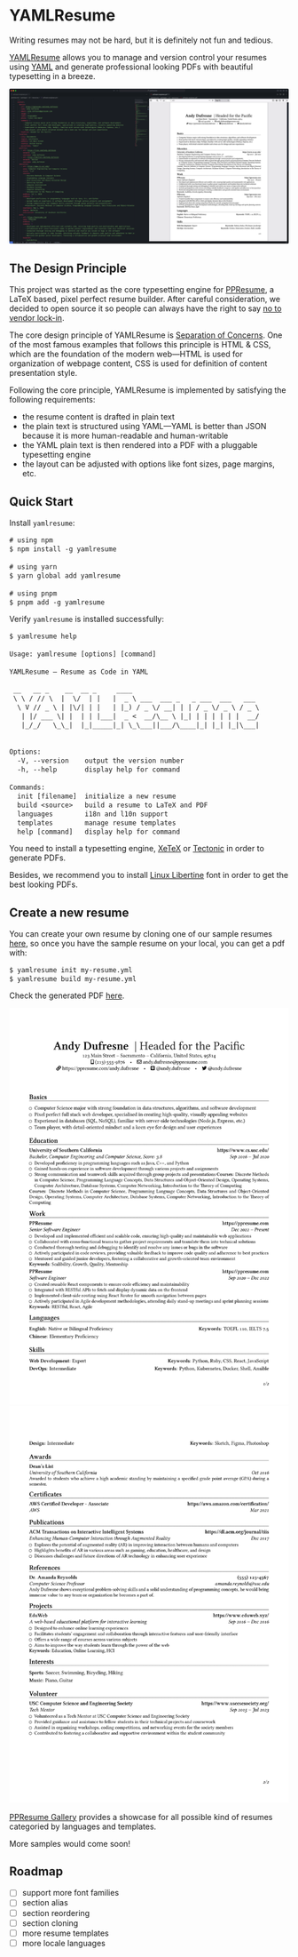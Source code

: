 # YAMLResume

Writing resumes may not be hard, but it is definitely not fun and tedious.

[YAMLResume](https://yamlresume.dev) allows you to manage and version control
your resumes using [YAML](https://yaml.org/) and generate professional looking
PDFs with beautiful typesetting in a breeze.

![YAMLResume YAML and PDF](./docs/static/images/yamlresume-yaml-and-pdf.webp)

## The Design Principle

This project was started as the core typesetting engine for
[PPResume](https://ppresume.com/?ref=yamlresume), a LaTeX based, pixel perfect
resume builder.  After careful consideration, we decided to open source it so
people can always have the right to say [no to vendor
lock-in](https://blog.ppresume.com/posts/no-vendor-lock-in).

The core design principle of YAMLResume is [Separation of
Concerns](https://en.wikipedia.org/wiki/Separation_of_concerns). One of the most
famous examples that follows this principle is HTML & CSS, which are the
foundation of the modern web—HTML is used for organization of webpage content,
CSS is used for definition of content presentation style.

Following the core principle, YAMLResume is implemented by satisfying the
following requirements:

- the resume content is drafted in plain text
- the plain text is structured using YAML—YAML is better than JSON because it is
  more human-readable and human-writable
- the YAML plain text is then rendered into a PDF with a pluggable typesetting
  engine
- the layout can be adjusted with options like font sizes, page margins, etc.

## Quick Start

Install `yamlresume`:

```
# using npm
$ npm install -g yamlresume

# using yarn
$ yarn global add yamlresume

# using pnpm
$ pnpm add -g yamlresume
```

Verify `yamlresume` is installed successfully:

```
$ yamlresume help

Usage: yamlresume [options] [command]

YAMLResume — Resume as Code in YAML

 __   __ _    __  __ _     ____
 \ \ / // \  |  \/  | |   |  _ \ ___  ___ _   _ ___  ___   ___
  \ V // _ \ | |\/| | |   | |_) / _ \/ __| | | / _ \/ _ \ / _ \
   | |/ ___ \| |  | | |___|  _ <  __/\__ \ |_| | | | | | |  __/
   |_/_/   \_\_|  |_|_____|_| \_\___||___/\____|_| |_| |_|\___|


Options:
  -V, --version    output the version number
  -h, --help       display help for command

Commands:
  init [filename]  initialize a new resume
  build <source>   build a resume to LaTeX and PDF
  languages        i18n and l10n support
  templates        manage resume templates
  help [command]   display help for command
```

You need to install a typesetting engine,
[XeTeX](http://yamlresume.dev/docs/getting-started#xetex) or
[Tectonic](http://yamlresume.dev/docs/getting-started#xetex) in order to
generate PDFs.

Besides, we recommend you to install [Linux
Libertine](http://yamlresume.dev/docs/getting-started#linux-libertine) font in
order to get the best looking PDFs.

## Create a new resume

You can create your own resume by cloning one of our sample resumes
[here](./packages/cli/resources/software-engineer.yml), so once you have the
sample resume on your local, you can get a pdf with:

```
$ yamlresume init my-resume.yml
$ yamlresume build my-resume.yml
```

Check the generated PDF [here](./packages/cli/resources/software-engineer.pdf).

![Software Engineer Page 1](./docs/static/images/software-engineer-1.webp)
![Software Engineer Page 2](./docs/static/images/software-engineer-2.webp)

[PPResume Gallery](https://ppresume.com/gallery/?ref=yamlresume) provides a
showcase for all possible kind of resumes categoried by languages and templates.

More samples would come soon!

## Roadmap

- [ ] support more font families
- [ ] section alias
- [ ] section reordering
- [ ] section cloning
- [ ] more resume templates
- [ ] more locale languages